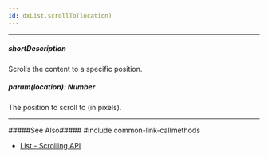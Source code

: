```yaml
---
id: dxList.scrollTo(location)
---
```

---
##### shortDescription
Scrolls the content to a specific position.

##### param(location): Number
The position to scroll to (in pixels).

---
#####See Also#####
#include common-link-callmethods
- [List - Scrolling API](/concepts/05%20UI%20Components/List/20%20Scrolling/05%20API.md '/Documentation/Guide/UI_Components/List/Scrolling/#API')